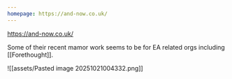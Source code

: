 ```yaml
---
homepage: https://and-now.co.uk/
---
```

https://and-now.co.uk/

Some of their recent mamor work seems to be for EA related orgs including [[Forethought]].

![[assets/Pasted image 20251021004332.png]]